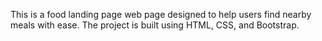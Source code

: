 This is a food landing page web page designed to help users find nearby meals with ease. The project is built using HTML, CSS, and Bootstrap.
